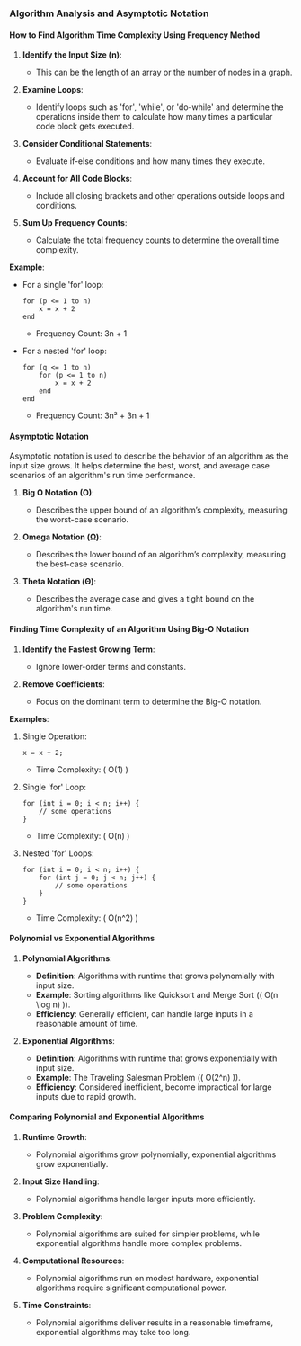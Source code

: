 ### Algorithm Analysis and Asymptotic Notation

#### How to Find Algorithm Time Complexity Using Frequency Method

1. **Identify the Input Size (n)**:
   - This can be the length of an array or the number of nodes in a graph.

2. **Examine Loops**:
   - Identify loops such as 'for', 'while', or 'do-while' and determine the operations inside them to calculate how many times a particular code block gets executed.

3. **Consider Conditional Statements**:
   - Evaluate if-else conditions and how many times they execute.

4. **Account for All Code Blocks**:
   - Include all closing brackets and other operations outside loops and conditions.

5. **Sum Up Frequency Counts**:
   - Calculate the total frequency counts to determine the overall time complexity.

**Example**:
- For a single 'for' loop:
  ```plaintext
  for (p <= 1 to n) 
      x = x + 2
  end
  ```
  - Frequency Count: 3n + 1

- For a nested 'for' loop:
  ```plaintext
  for (q <= 1 to n) 
      for (p <= 1 to n) 
          x = x + 2
      end
  end
  ```
  - Frequency Count: 3n² + 3n + 1

#### Asymptotic Notation

Asymptotic notation is used to describe the behavior of an algorithm as the input size grows. It helps determine the best, worst, and average case scenarios of an algorithm's run time performance.

1. **Big O Notation (O)**:

   - Describes the upper bound of an algorithm’s complexity, measuring the worst-case scenario.


2. **Omega Notation (Ω)**:

   - Describes the lower bound of an algorithm’s complexity, measuring the best-case scenario.
     

3. **Theta Notation (Θ)**:

   - Describes the average case and gives a tight bound on the algorithm's run time.



#### Finding Time Complexity of an Algorithm Using Big-O Notation

1. **Identify the Fastest Growing Term**:
   - Ignore lower-order terms and constants.

2. **Remove Coefficients**:
   - Focus on the dominant term to determine the Big-O notation.

**Examples**:
1. Single Operation:
   ```plaintext
   x = x + 2;
   ```
   - Time Complexity: \( O(1) \)

2. Single 'for' Loop:
   ```plaintext
   for (int i = 0; i < n; i++) {
       // some operations
   }
   ```
   - Time Complexity: \( O(n) \)

3. Nested 'for' Loops:
   ```plaintext
   for (int i = 0; i < n; i++) {
       for (int j = 0; j < n; j++) {
           // some operations
       }
   }
   ```
   - Time Complexity: \( O(n^2) \)

#### Polynomial vs Exponential Algorithms

1. **Polynomial Algorithms**:
   - **Definition**: Algorithms with runtime that grows polynomially with input size.
   - **Example**: Sorting algorithms like Quicksort and Merge Sort (\( O(n \log n) \)).
   - **Efficiency**: Generally efficient, can handle large inputs in a reasonable amount of time.

2. **Exponential Algorithms**:
   - **Definition**: Algorithms with runtime that grows exponentially with input size.
   - **Example**: The Traveling Salesman Problem (\( O(2^n) \)).
   - **Efficiency**: Considered inefficient, become impractical for large inputs due to rapid growth.

#### Comparing Polynomial and Exponential Algorithms

1. **Runtime Growth**:
   - Polynomial algorithms grow polynomially, exponential algorithms grow exponentially.

2. **Input Size Handling**:
   - Polynomial algorithms handle larger inputs more efficiently.

3. **Problem Complexity**:
   - Polynomial algorithms are suited for simpler problems, while exponential algorithms handle more complex problems.

4. **Computational Resources**:
   - Polynomial algorithms run on modest hardware, exponential algorithms require significant computational power.

5. **Time Constraints**:
   - Polynomial algorithms deliver results in a reasonable timeframe, exponential algorithms may take too long.

